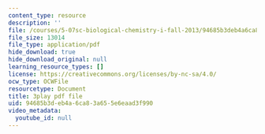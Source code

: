 ```yaml
---
content_type: resource
description: ''
file: /courses/5-07sc-biological-chemistry-i-fall-2013/94685b3deb4a6ca83a655e6eaad3f990_UrgmDSFBYlE.pdf
file_size: 13014
file_type: application/pdf
hide_download: true
hide_download_original: null
learning_resource_types: []
license: https://creativecommons.org/licenses/by-nc-sa/4.0/
ocw_type: OCWFile
resourcetype: Document
title: 3play pdf file
uid: 94685b3d-eb4a-6ca8-3a65-5e6eaad3f990
video_metadata:
  youtube_id: null
---
```

